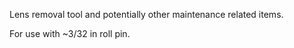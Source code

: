 Lens removal tool and potentially other maintenance related items.

For use with ~3/32 in roll pin.

